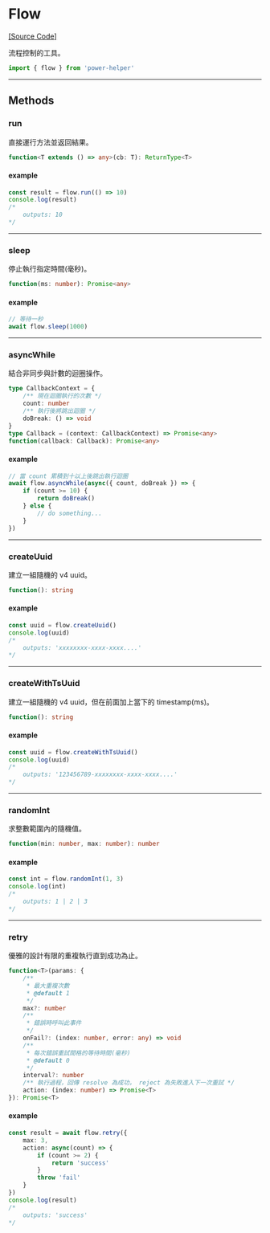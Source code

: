 # Flow

[[Source Code]](https://github.com/KHC-ZhiHao/PowerHelper/blob/master/lib/utils/flow.ts)

流程控制的工具。

```ts
import { flow } from 'power-helper'
```

---

## Methods

### run

直接運行方法並返回結果。

```ts
function<T extends () => any>(cb: T): ReturnType<T> 
```

#### example

```ts
const result = flow.run(() => 10)
console.log(result)
/*
    outputs: 10
*/
```

---

### sleep

停止執行指定時間(毫秒)。

```ts
function(ms: number): Promise<any>
```

#### example

```ts
// 等待一秒
await flow.sleep(1000)
```

---

### asyncWhile

結合非同步與計數的迴圈操作。

```ts
type CallbackContext = {
    /** 現在迴圈執行的次數 */
    count: number
    /** 執行後將跳出迴圈 */
    doBreak: () => void
}
type Callback = (context: CallbackContext) => Promise<any>
function(callback: Callback): Promise<any>
```

#### example

```ts
// 當 count 累積到十以上後跳出執行迴圈
await flow.asyncWhile(async({ count, doBreak }) => {
    if (count >= 10) {
        return doBreak()
    } else {
        // do something...
    }
})
```

---

### createUuid

建立一組隨機的 v4 uuid。

```ts
function(): string
```

#### example

```ts
const uuid = flow.createUuid()
console.log(uuid)
/*
    outputs: 'xxxxxxxx-xxxx-xxxx....'
*/
```

---

### createWithTsUuid

建立一組隨機的 v4 uuid，但在前面加上當下的 timestamp(ms)。

```ts
function(): string
```

#### example

```ts
const uuid = flow.createWithTsUuid()
console.log(uuid)
/*
    outputs: '123456789-xxxxxxxx-xxxx-xxxx....'
*/
```

---

### randomInt

求整數範圍內的隨機值。

```ts
function(min: number, max: number): number
```

#### example

```ts
const int = flow.randomInt(1, 3)
console.log(int)
/*
    outputs: 1 | 2 | 3
*/
```

---

### retry

優雅的設計有限的重複執行直到成功為止。

```ts
function<T>(params: {
    /**
     * 最大重複次數
     * @default 1
     */
    max?: number
    /**
     * 錯誤時呼叫此事件
     */
    onFail?: (index: number, error: any) => void
    /**
     * 每次錯誤重試間格的等待時間(毫秒)
     * @default 0
     */
    interval?: number
    /** 執行過程，回傳 resolve 為成功， reject 為失敗進入下一次重試 */
    action: (index: number) => Promise<T>
}): Promise<T>
```

#### example

```ts
const result = await flow.retry({
    max: 3,
    action: async(count) => {
        if (count >= 2) {
            return 'success'
        }
        throw 'fail'
    }
})
console.log(result)
/*
    outputs: 'success'
*/
```
